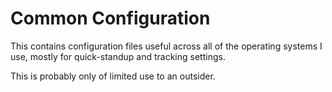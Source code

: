 # Common Configuration

This contains configuration files useful across all of the operating systems I use, mostly for quick-standup and tracking settings.

This is probably only of limited use to an outsider.

